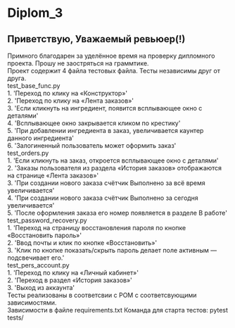 # Diplom_3
## Приветствую, Уважаемый ревьюер(!)
Примного благодарен за уделённое время на проверку дипломного проекта.
Прошу не заостряться на граммтике.
\
Проект содержит 4 файла тестовых файла. Тесты независимы друг от друга.\
test_base_func.py\
    1. 'Переход по клику на «Конструктор»'\
    2. 'Переход по клику на «Лента заказов»'\
    3. 'Если кликнуть на ингредиент, появится всплывающее окно с деталями'\
    4. 'Всплывающее окно закрывается кликом по крестику'\
    5. 'При добавлении ингредиента в заказ, увеличивается каунтер данного ингредиента'\
    6. 'Залогиненный пользователь может оформить заказ'\
test_orders.py\
    1. 'Если кликнуть на заказ, откроется всплывающее окно с деталями'\
    2. 'Заказы пользователя из раздела «История заказов» отображаются на странице «Лента заказов»'\
    3. 'При создании нового заказа счётчик Выполнено за всё время увеличивается'\
    4. 'При создании нового заказа счётчик Выполнено за сегодня увеличивается'\
    5. 'После оформления заказа его номер появляется в разделе В работе'\
test_password_recovery.py\
    1. 'Переход на страницу восстановления пароля по кнопке «Восстановить пароль»'\
    2. 'Ввод почты и клик по кнопке «Восстановить»'\
    3. 'Клик по кнопке показать/скрыть пароль делает поле активным — подсвечивает его.'\
test_pers_account.py\
    1. 'Переход по клику на «Личный кабинет»'\
    2. 'Переход в раздел «История заказов»'\
    3. 'Выход из аккаунта'\
Тесты реализованы в соответсвии с POM с соответсвующими зависимостями.\
Зависимости в файле requirements.txt
Команда для старта тестов: pytest tests/ 